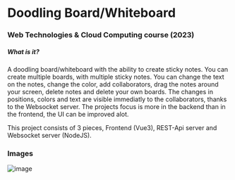 # Doodling Board/Whiteboard
### Web Technologies & Cloud Computing course (2023)

##### What is it?
A doodling board/whiteboard with the ability to create sticky notes. You can create multiple boards, with multiple sticky notes. You can change the text on the notes, change the color, add collaborators, drag the notes around your screen, delete notes and delete your own boards. The changes in positions, colors and text are visible immediatly to the collaborators, thanks to the Websocket server. The projects focus is more in the backend than in the frontend, the UI can be improved alot.

This project consists of 3 pieces, Frontend (Vue3), REST-Api server and Websocket server (NodeJS).

### Images
![image](https://github.com/kahjotyyppi/Whiteboard-WoM23/assets/4623879/676be48f-4569-4eea-ac18-ca06a2b268fe)
